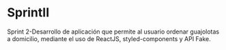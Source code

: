 # SprintII
Sprint 2-Desarrollo de aplicación que permite al usuario ordenar guajolotas a domicilio, mediante el uso de ReactJS, styled-components y API Fake.
